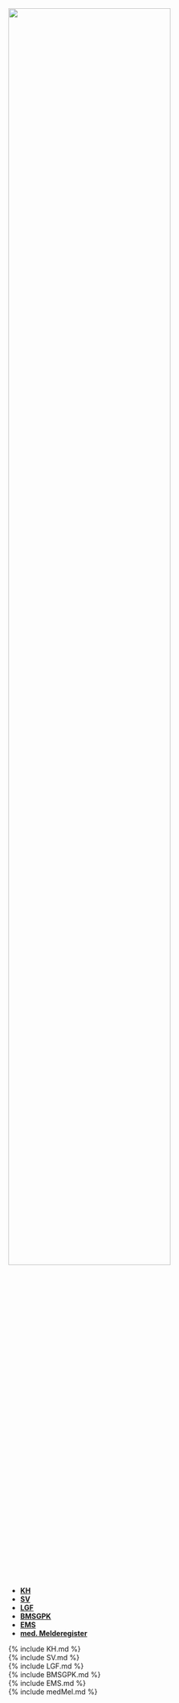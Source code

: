 
  <div xmlns="http://www.w3.org/1999/xhtml" class="container"> 
  <div>
    <a style="border:none;" href="FHIRPOCModel.png" target="_blank">
                    <img src="FHIRPOCModel.png" width ="80%" />
                </a>
  <div>
    <ul class="nav nav-tabs">
        <li class="active"><a data-toggle="tab" href="#actor-KH"> <strong>KH</strong></a></li>
        <li><a data-toggle="tab" href="#actor-SV"> <strong>SV</strong></a></li>
        <li><a data-toggle="tab" href="#actor-LGF"> <strong>LGF</strong></a></li>
        <li><a data-toggle="tab" href="#actor-BMSGPK"> <strong>BMSGPK</strong></a></li>
        <li><a data-toggle="tab" href="#actor-EMS"> <strong>EMS</strong></a></li>
        <li><a data-toggle="tab" href="#actor-medMel"> <strong>med. Melderegister</strong></a></li>
    </ul>
    <div class="tab-content">
        <div id="actor-KH" class="tab-pane fade in active">
            {% include KH.md %}
        </div>
        <div id="actor-SV" class="tab-pane fade">
           {% include SV.md %}
        </div>
        <div id="actor-LGF" class="tab-pane fade">
          {% include LGF.md %}
        </div>
        <div id="actor-BMSGPK" class="tab-pane fade in active">
            {% include BMSGPK.md %}
        </div>
        <div id="actor-EMS" class="tab-pane fade">
           {% include EMS.md %}
        </div>
        <div id="actor-medMel" class="tab-pane fade">
          {% include medMel.md %}
        </div>
    </div>
</div>